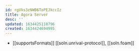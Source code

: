 ```yaml
---
id: rgVks3zNWB6ToPEJkccIz
title: Agora Server
desc: ''
updated: 1634425118796
created: 1634424694995
---
```



- [[supportsFormats]] [[soln.unrival-protocol]], [[soln.foam]]

